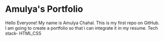 # Amulya's Portfolio

Hello Everyone!
My name is Amulya Chahal.
This is my first repo on GitHub.
I am going to create a portfolio so that i can integrate it in my resume.
Tech stack- HTML,CSS
